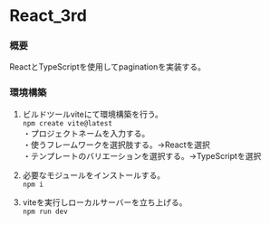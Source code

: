 # React_3rd
### 概要
ReactとTypeScriptを使用してpaginationを実装する。<br>

### 環境構築
1. ビルドツールviteにて環境構築を行う。<br>
` npm create vite@latest `<br>
・プロジェクトネームを入力する。<br>
・使うフレームワークを選択肢する。→Reactを選択<br>
・テンプレートのバリエーションを選択する。→TypeScriptを選択<br>

2. 必要なモジュールをインストールする。<br>
` npm i `<br>

3. viteを実行しローカルサーバーを立ち上げる。<br>
` npm run dev `<br>